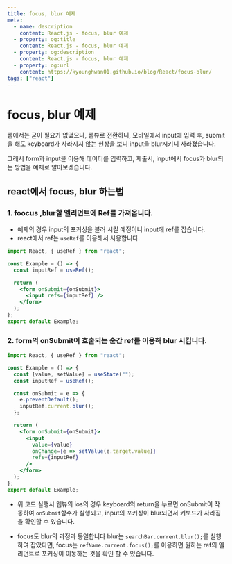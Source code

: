 ```yaml
---
title: focus, blur 예제
meta:
  - name: description
    content: React.js - focus, blur 예제
  - property: og:title
    content: React.js - focus, blur 예제
  - property: og:description
    content: React.js - focus, blur 예제
  - property: og:url
    content: https://kyounghwan01.github.io/blog/React/focus-blur/
tags: ["react"]
---
```


# focus, blur 예제

웹에서는 굳이 필요가 없었으나, 웹뷰로 전환하니, 모바일에서 input에 입력 후, submit을 해도 keyboard가 사라지지 않는 현상을 보니 input을 blur시키니 사라졌습니다.

그래서 form과 input을 이용해 데이터를 입력하고, 제출시, input에서 focus가 blur되는 방법을 예제로 알아보겠습니다.<br>

## react에서 focus, blur 하는법

### 1. foocus ,blur할 엘리먼트에 Ref를 가져옵니다.

- 예제의 경우 input의 포커싱을 블러 시킬 예정이니 input에 ref를 잡습니다.
- react에서 ref는 `useRef`를 이용해서 사용합니다.

```jsx
import React, { useRef } from "react";

const Example = () => {
  const inputRef = useRef();

  return (
    <form onSubmit={onSubmit}>
      <input refs={inputRef} />
    </form>
  );
};
export default Example;
```

### 2. form의 onSubmit이 호출되는 순간 ref를 이용해 blur 시킵니다.

```jsx
import React, { useRef } from "react";

const Example = () => {
  const [value, setValue] = useState("");
  const inputRef = useRef();

  const onSubmit = e => {
    e.preventDefault();
    inputRef.current.blur();
  };

  return (
    <form onSubmit={onSubmit}>
      <input
        value={value}
        onChange={e => setValue(e.target.value)}
        refs={inputRef}
      />
    </form>
  );
};
export default Example;
```

- 위 코드 실행시 웹뷰의 ios의 경우 keyboard의 return을 누르면 onSubmit이 작동하여 `onSubmit`함수가 실행되고, input의 포커싱이 blur되면서 키보드가 사라짐을 확인할 수 있습니다.

- focus도 blur의 과정과 동일합니다 blur는 `searchBar.current.blur();`를 실행하여 잡았다면, focus는 `refName.current.focus();`를 이용하면 원하는 ref의 엘리먼트로 포커싱이 이동하는 것을 확인 할 수 있습니다.

<TagLinks />

<Disqus />
